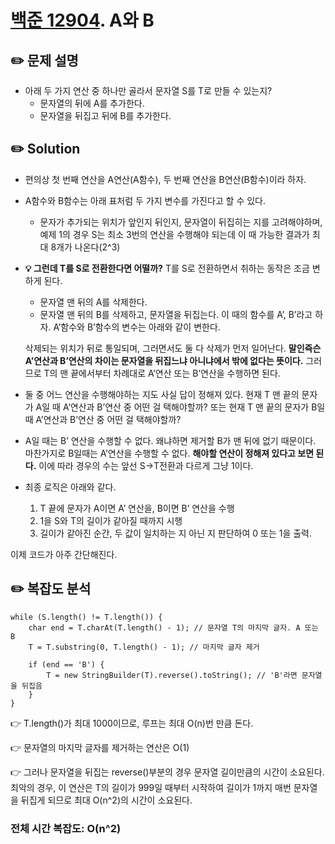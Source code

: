 # [백준 12904](https://www.acmicpc.net/problem/12904). A와 B

## ✏️ 문제 설명
* 아래 두 가지 연산 중 하나만 골라서 문자열 S를 T로 만들 수 있는지?
  * 문자열의 뒤에 A를 추가한다.
  * 문자열을 뒤집고 뒤에 B를 추가한다.

## ✏️ Solution
* 편의상 첫 번째 연산을 A연산(A함수), 두 번째 연산을 B연산(B함수)이라 하자.
* A함수와 B함수는 아래 표처럼 두 가지 변수를 가진다고 할 수 있다.
  * 문자가 추가되는 위치가 앞인지 뒤인지, 문자열이 뒤집히는 지를 고려해야하며, 
    예제 1의 경우 S는 최소 3번의 연산을 수행해야 되는데 이 때 가능한 결과가 최대 8개가 나온다(2^3)
    
* **💡 그런데 T를 S로 전환한다면 어떨까?**
  T를 S로 전환하면서 취하는 동작은 조금 변하게 된다.
    * 문자열 맨 뒤의 A를 삭제한다.
    * 문자열 맨 뒤의 B를 삭제하고, 문자열을 뒤집는다.
  이 때의 함수를 A’, B’라고 하자. A’함수와 B’함수의 변수는 아래와 같이 변한다.

  삭제되는 위치가 뒤로 통일되며, 그러면서도 둘 다 삭제가 먼저 일어난다. 
  **말인즉슨 A’연산과 B’연산의 차이는 문자열을 뒤집느냐 아니냐에서 밖에 없다는 뜻이다.**
  그러므로 T의 맨 끝에서부터 차례대로 A’연산 또는 B’연산을 수행하면 된다.

* 둘 중 어느 연산을 수행해야하는 지도 사실 답이 정해져 있다.
  현재 T 맨 끝의 문자가 A일 때 A’연산과 B’연산 중 어떤 걸 택해야할까?
  또는 현재 T 맨 끝의 문자가 B일 때 A’연산과 B’연산 중 어떤 걸 택해야할까?

* A일 때는 B’ 연산을 수행할 수 없다. 왜냐하면 제거할 B가 맨 뒤에 없기 때문이다.
  마찬가지로 B일때는 A’연산을 수행할 수 없다.
  **해야할 연산이 정해져 있다고 보면 된다.** 이에 따라 경우의 수는 앞선 S→T전환과 다르게 그냥 1이다.

 * 최종 로직은 아래와 같다.
   1. T 끝에 문자가 A이면 A’ 연산을, B이면 B’ 연산을 수행
   2. 1을 S와 T의 길이가 같아질 때까지 시행
   3. 길이가 같아진 순간, 두 값이 일치하는 지 아닌 지 판단하여 0 또는 1을 출력.

  이제 코드가 아주 간단해진다.
  


## ✏️ 복잡도 분석
```
while (S.length() != T.length()) {
    char end = T.charAt(T.length() - 1); // 문자열 T의 마지막 글자. A 또는 B
    T = T.substring(0, T.length() - 1); // 마지막 글자 제거

    if (end == 'B') {
        T = new StringBuilder(T).reverse().toString(); // 'B'라면 문자열을 뒤집음
    }
}

```


👉 T.length()가 최대 1000이므로, 루프는 최대 O(n)번 만큼 돈다.

👉 문자열의 마지막 글자를 제거하는 연산은 O(1)

👉 그러나 문자열을 뒤집는 reverse()부분의 경우 문자열 길이만큼의 시간이 소요된다. 최악의 경우, 이 연산은 T의 길이가 999일 때부터 시작하여 길이가 1까지 매번 문자열을 뒤집게 되므로 최대 O(n^2)의 시간이 소요된다.


  ### 전체 시간 복잡도: O(n^2)
